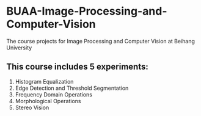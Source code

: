 # BUAA-Image-Processing-and-Computer-Vision
The course projects for Image Processing and Computer Vision at Beihang University
## This course includes 5 experiments:
1. Histogram Equalization
2. Edge Detection and Threshold Segmentation
3. Frequency Domain Operations
4. Morphological Operations
5. Stereo Vision